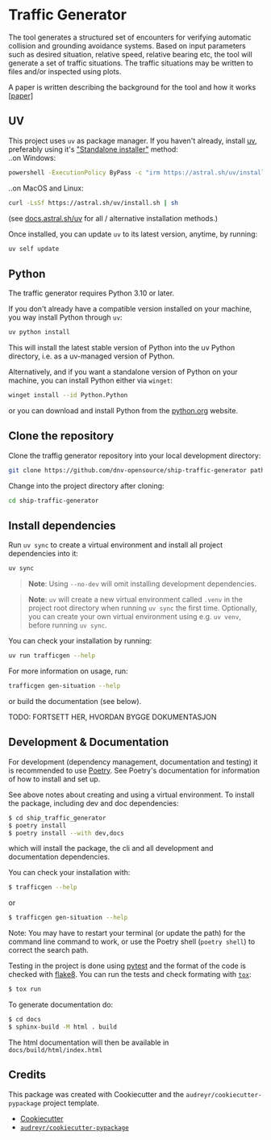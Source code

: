 # Traffic Generator
The tool generates a structured set of encounters for verifying automatic collision and grounding avoidance systems.
Based on input parameters such as desired situation, relative speed, relative bearing etc,
the tool will generate a set of traffic situations. The traffic situations may be written to files and/or inspected using plots.

A paper is written describing the background for the tool and how it works <a href="./docs/ICMASS23_verfying_caga_systems.pdf" target="_blank">[paper]</a>


## UV
This project uses `uv` as package manager.
If you haven't already, install [uv](https://docs.astral.sh/uv), preferably using it's ["Standalone installer"](https://docs.astral.sh/uv/getting-started/installation/#__tabbed_1_2) method: <br>
..on Windows:
```sh
powershell -ExecutionPolicy ByPass -c "irm https://astral.sh/uv/install.ps1 | iex"
```
..on MacOS and Linux:
```sh
curl -LsSf https://astral.sh/uv/install.sh | sh
```
(see [docs.astral.sh/uv](https://docs.astral.sh/uv/getting-started/installation/) for all / alternative installation methods.)

Once installed, you can update `uv` to its latest version, anytime, by running:
```sh
uv self update
```

## Python
The traffic generator requires Python 3.10 or later. <br>

If you don't already have a compatible version installed on your machine, you way install Python through `uv`:
```sh
uv python install
```
This will install the latest stable version of Python into the uv Python directory, i.e. as a uv-managed version of Python.

Alternatively, and if you want a standalone version of Python on your machine, you can install Python either via `winget`:
```sh
winget install --id Python.Python
```
or you can download and install Python from the [python.org](https://www.python.org/downloads/) website.

## Clone the repository
Clone the traffig generator repository into your local development directory:
```sh
git clone https://github.com/dnv-opensource/ship-traffic-generator path/to/your/dir/ship-traffic-generator
```
Change into the project directory after cloning:
```sh
cd ship-traffic-generator
```

## Install dependencies
Run `uv sync` to create a virtual environment and install all project dependencies into it:
```sh
uv sync
```
> **Note**: Using `--no-dev` will omit installing development dependencies.

> **Note**: `uv` will create a new virtual environment called `.venv` in the project root directory when running
> `uv sync` the first time. Optionally, you can create your own virtual environment using e.g. `uv venv`, before running
> `uv sync`.

You can check your installation by running:
```sh
uv run trafficgen --help
```

For more information on usage, run:
```sh
trafficgen gen-situation --help
```
or build the documentation (see below).

TODO: FORTSETT HER, HVORDAN BYGGE DOKUMENTASJON
## Development & Documentation
For development (dependency management, documentation and testing) it is recommended to use [Poetry](https://python-poetry.org/docs/).
See Poetry's documentation for information of how to install and set up.

See above notes about creating and using a virtual environment.
To install the package, including dev and doc dependencies:
```sh
$ cd ship_traffic_generator
$ poetry install
$ poetry install --with dev,docs
```
which will install the package, the cli and all development and documentation dependencies.


You can check your installation with:
```sh
$ trafficgen --help
```
or
```sh
$ trafficgen gen-situation --help
```
Note: You may have to restart your terminal (or update the path) for the command line command to work, or use the Poetry shell (`poetry shell`) to correct the search path.

Testing in the project is done using [pytest](https://docs.pytest.org/) and
the format of the code is checked with [flake8](https://flake8.pycqa.org/en/latest/).
You can run the tests and check formating with [`tox`](https://tox.wiki/):
```sh
$ tox run
```

To generate documentation do:
```sh
$ cd docs
$ sphinx-build -M html . build
```
The html documentation will then be available in `docs/build/html/index.html`




## Credits
This package was created with Cookiecutter and the `audreyr/cookiecutter-pypackage` project template.
* [Cookiecutter](https://github.com/audreyr/cookiecutter)
* [`audreyr/cookiecutter-pypackage`](https://github.com/audreyr/cookiecutter-pypackage)
